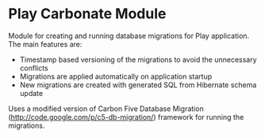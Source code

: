 Play Carbonate Module
====================

Module for creating and running database migrations for Play application. The main features are:

- Timestamp based versioning of the migrations to avoid the unnecessary conflicts
- Migrations are applied automatically on application startup
- New migrations are created with generated SQL from Hibernate schema update

Uses a modified version of Carbon Five Database Migration (http://code.google.com/p/c5-db-migration/) framework for running the migrations.



